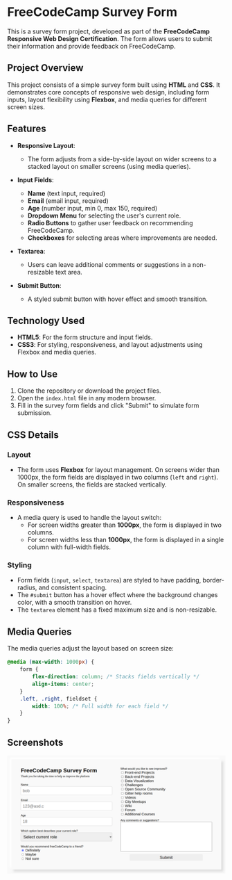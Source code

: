 # FreeCodeCamp Survey Form

This is a survey form project, developed as part of the **FreeCodeCamp Responsive Web Design Certification**. The form allows users to submit their information and provide feedback on FreeCodeCamp.

## Project Overview

This project consists of a simple survey form built using **HTML** and **CSS**. It demonstrates core concepts of responsive web design, including form inputs, layout flexibility using **Flexbox**, and media queries for different screen sizes.

## Features

- **Responsive Layout**: 
  - The form adjusts from a side-by-side layout on wider screens to a stacked layout on smaller screens (using media queries).
  
- **Input Fields**:
  - **Name** (text input, required)
  - **Email** (email input, required)
  - **Age** (number input, min 0, max 150, required)
  - **Dropdown Menu** for selecting the user's current role.
  - **Radio Buttons** to gather user feedback on recommending FreeCodeCamp.
  - **Checkboxes** for selecting areas where improvements are needed.

- **Textarea**:
  - Users can leave additional comments or suggestions in a non-resizable text area.

- **Submit Button**:
  - A styled submit button with hover effect and smooth transition.

## Technology Used

- **HTML5**: For the form structure and input fields.
- **CSS3**: For styling, responsiveness, and layout adjustments using Flexbox and media queries.

## How to Use

1. Clone the repository or download the project files.
2. Open the `index.html` file in any modern browser.
3. Fill in the survey form fields and click "Submit" to simulate form submission.

## CSS Details

### Layout
- The form uses **Flexbox** for layout management. On screens wider than 1000px, the form fields are displayed in two columns (`left` and `right`). On smaller screens, the fields are stacked vertically.

### Responsiveness
- A media query is used to handle the layout switch:
  - For screen widths greater than **1000px**, the form is displayed in two columns.
  - For screen widths less than **1000px**, the form is displayed in a single column with full-width fields.

### Styling
- Form fields (`input`, `select`, `textarea`) are styled to have padding, border-radius, and consistent spacing.
- The `#submit` button has a hover effect where the background changes color, with a smooth transition on hover.
- The `textarea` element has a fixed maximum size and is non-resizable.

## Media Queries

The media queries adjust the layout based on screen size:
```css
@media (max-width: 1000px) {
    form {
        flex-direction: column; /* Stacks fields vertically */
        align-items: center;
    }
    .left, .right, fieldset {
        width: 100%; /* Full width for each field */
    }
}
```

## Screenshots
![screenshot](./images/ss.png)